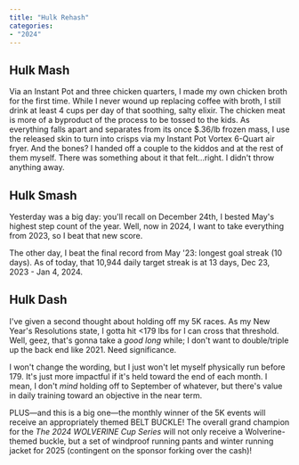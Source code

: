 ```yaml
---
title: "Hulk Rehash"
categories:
- "2024"
---
```


## Hulk Mash

Via an Instant Pot and three chicken quarters, I made my own chicken broth for the first time.  While I never wound up replacing coffee with broth, I still drink at least 4 cups per day of that soothing, salty elixir.  The chicken meat is more of a byproduct of the process to be tossed to the kids.  As everything falls apart and separates from its once $.36/lb frozen mass, I use the released skin to turn into crisps via my Instant Pot Vortex 6-Quart air fryer.  And the bones?  I handed off a couple to the kiddos and at the rest of them myself.  There was something about it that felt...right.  I didn't throw anything away. 

## Hulk Smash

Yesterday was a big day: you'll recall on December 24th, I bested May's highest step count of the year.  Well, now in 2024, I want to take everything from 2023, so I beat that new score.

The other day, I beat the final record from May '23: longest goal streak (10 days).  As of today, that 10,944 daily target streak is at 13 days, Dec 23, 2023 - Jan 4, 2024.

## Hulk Dash

I've given a second thought about holding off my 5K races.  As my New Year's Resolutions state, I gotta hit <179 lbs for I can cross that threshold.  Well, geez, that's gonna take a *good long* while; I don't want to double/triple up the back end like 2021.  Need significance. 

I won't change the wording, but I just won't let myself physically run before 179.  It's just more impactful if it's held toward the end of each month.  I mean, I don't *mind* holding off to September of whatever, but there's value in daily training toward an objective in the near term.  

PLUS—and this is a big one—the monthly winner of the 5K events will receive an appropriately themed BELT BUCKLE!  The overall grand champion for the *The 2024 WOLVERINE Cup Series* will not only receive a Wolverine-themed buckle, but a set of windproof running pants and winter running jacket for 2025 (contingent on the sponsor forking over the cash)!


